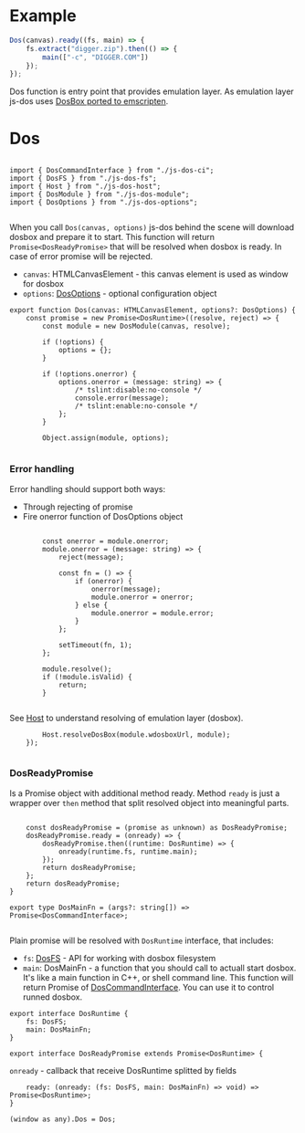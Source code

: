











# Example
```javascript
Dos(canvas).ready((fs, main) => {
    fs.extract("digger.zip").then(() => {
        main(["-c", "DIGGER.COM"])
    });
});
```
Dos function is entry point that provides emulation layer.
As emulation layer js-dos uses [DosBox ported to emscripten](https://github.com/dreamlayers/em-dosbox/#compiling).








# Dos


  

```

import { DosCommandInterface } from "./js-dos-ci";
import { DosFS } from "./js-dos-fs";
import { Host } from "./js-dos-host";
import { DosModule } from "./js-dos-module";
import { DosOptions } from "./js-dos-options";


```







When you call `Dos(canvas, options)` js-dos behind the scene will download
dosbox and prepare it to start. This function will return `Promise<DosReadyPromise>`
that will be resolved when dosbox is ready. In case of error promise
will be rejected.

* `canvas`: HTMLCanvasElement - this canvas element is used as window for dosbox
* `options`: [DosOptions](https://js-dos.com/6.22/docs/api/generate.html?page=js-dos-options) -
optional configuration object


  

```
export function Dos(canvas: HTMLCanvasElement, options?: DosOptions) {
    const promise = new Promise<DosRuntime>((resolve, reject) => {
        const module = new DosModule(canvas, resolve);

        if (!options) {
            options = {};
        }

        if (!options.onerror) {
            options.onerror = (message: string) => {
                /* tslint:disable:no-console */
                console.error(message);
                /* tslint:enable:no-console */
            };
        }

        Object.assign(module, options);


```







### Error handling
Error handling should support both ways:

* Through rejecting of promise
* Fire onerror function of DosOptions object


  

```

        const onerror = module.onerror;
        module.onerror = (message: string) => {
            reject(message);

            const fn = () => {
                if (onerror) {
                    onerror(message);
                    module.onerror = onerror;
                } else {
                    module.onerror = module.error;
                }
            };

            setTimeout(fn, 1);
        };

        module.resolve();
        if (!module.isValid) {
            return;
        }


```







See [Host](https://js-dos.com/6.22/docs/api/generate.html?page=js-dos-host)
to understand resolving of emulation layer (dosbox).


  

```
        Host.resolveDosBox(module.wdosboxUrl, module);
    });


```







### DosReadyPromise
Is a Promise object with additional method ready.
Method `ready` is just a wrapper over `then` method that
split resolved object into meaningful parts.


  

```

    const dosReadyPromise = (promise as unknown) as DosReadyPromise;
    dosReadyPromise.ready = (onready) => {
        dosReadyPromise.then((runtime: DosRuntime) => {
            onready(runtime.fs, runtime.main);
        });
        return dosReadyPromise;
    };
    return dosReadyPromise;
}

export type DosMainFn = (args?: string[]) => Promise<DosCommandInterface>;


```







Plain promise will be resolved with `DosRuntime` interface, that
includes:

* `fs`: [DosFS](https://js-dos.com/6.22/docs/api/generate.html?page=js-dos-fs) -
API for working with dosbox filesystem
* `main`: DosMainFn - a function that you should call to actuall start
dosbox. It's like a main function in C++, or shell command line. This function
will return Promise of [DosCommandInterface](https://js-dos.com/6.22/docs/api/generate.html?page=js-dos-ci).
You can use it to control runned dosbox.


  

```
export interface DosRuntime {
    fs: DosFS;
    main: DosMainFn;
}

export interface DosReadyPromise extends Promise<DosRuntime> {

```







`onready` - callback that receive DosRuntime splitted by fields


  

```
    ready: (onready: (fs: DosFS, main: DosMainFn) => void) => Promise<DosRuntime>;
}

(window as any).Dos = Dos;


```




